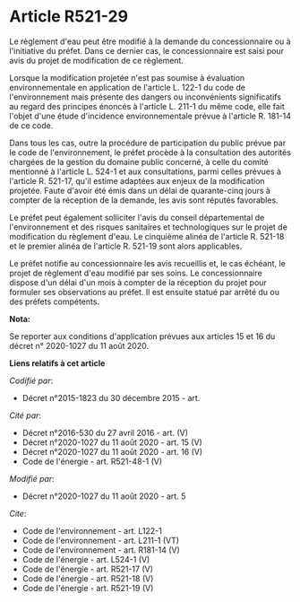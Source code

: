 # Article R521-29

Le règlement d'eau peut être modifié à la demande du concessionnaire ou à l'initiative du préfet. Dans ce dernier cas, le
concessionnaire est saisi pour avis du projet de modification de ce règlement. 

Lorsque la modification projetée n'est pas soumise à évaluation environnementale en application de l'article L. 122-1 du code
de l'environnement mais présente des dangers ou inconvénients significatifs au regard des principes énoncés à l'article L.
211-1 du même code, elle fait l'objet d'une étude d'incidence environnementale prévue à l'article R. 181-14 de ce code. 

Dans tous les cas, outre la procédure de participation du public prévue par le code de l'environnement, le préfet procède à
la consultation des autorités chargées de la gestion du domaine public concerné, à celle du comité mentionné à l'article L.
524-1 et aux consultations, parmi celles prévues à l'article R. 521-17, qu'il estime adaptées aux enjeux de la modification
projetée. Faute d'avoir été émis dans un délai de quarante-cinq jours à compter de la réception de la demande, les avis sont
réputés favorables. 

Le préfet peut également solliciter l'avis du conseil départemental de l'environnement et des risques sanitaires et
technologiques sur le projet de modification du règlement d'eau. Le cinquième alinéa de l'article R. 521-18 et le premier
alinéa de l'article R. 521-19 sont alors applicables. 

Le préfet notifie au concessionnaire les avis recueillis et, le cas échéant, le projet de règlement d'eau modifié par ses
soins. Le concessionnaire dispose d'un délai d'un mois à compter de la réception du projet pour formuler ses observations au
préfet. Il est ensuite statué par arrêté du ou des préfets compétents.

**Nota:**

Se reporter aux conditions d'application prévues aux articles 15 et 16 du décret n° 2020-1027 du 11 août 2020.

**Liens relatifs à cet article**

_Codifié par_:

  - Décret n°2015-1823 du 30 décembre 2015 - art.

_Cité par_:

  - Décret n°2016-530 du 27 avril 2016 - art. (V)
  - Décret n°2020-1027 du 11 août 2020 - art. 15 (V)
  - Décret n°2020-1027 du 11 août 2020 - art. 16 (V)
  - Code de l'énergie - art. R521-48-1 (V)

_Modifié par_:

  - Décret n°2020-1027 du 11 août 2020 - art. 5

_Cite_:

  - Code de l'environnement - art. L122-1
  - Code de l'environnement - art. L211-1 (VT)
  - Code de l'environnement - art. R181-14 (V)
  - Code de l'énergie - art. L524-1 (V)
  - Code de l'énergie - art. R521-17 (V)
  - Code de l'énergie - art. R521-18 (V)
  - Code de l'énergie - art. R521-19 (V)

